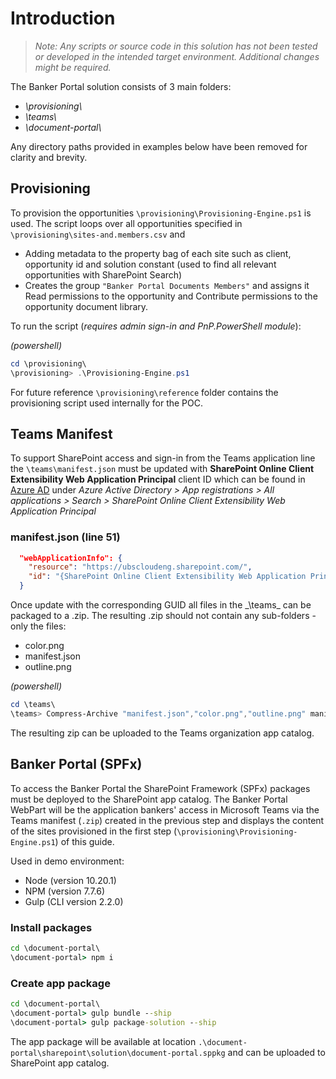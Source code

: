 # Introduction

> _Note: Any scripts or source code in this solution has not been tested or developed in the intended target environment. Additional changes might be required._

The Banker Portal solution consists of 3 main folders:

- _\\provisioning\\_
- _\\teams\\_
- _\\document-portal\\_

Any directory paths provided in examples below have been removed for clarity and brevity.

## Provisioning

To provision the opportunities `\provisioning\Provisioning-Engine.ps1` is used. The script loops over all opportunities specified in `\provisioning\sites-and.members.csv` and

- Adding metadata to the property bag of each site such as client, opportunity id and solution constant (used to find all relevant opportunities with SharePoint Search)
- Creates the group `"Banker Portal Documents Members"` and assigns it Read permissions to the opportunity and Contribute permissions to the opportunity document library.

To run the script (_requires admin sign-in and PnP.PowerShell module_):

_(powershell)_
```powershell
cd \provisioning\
\provisioning> .\Provisioning-Engine.ps1
```

For future reference `\provisioning\reference` folder contains the provisioning script used internally for the POC.

## Teams Manifest

To support SharePoint access and sign-in from the Teams application line the `\teams\manifest.json` must be updated with **SharePoint Online Client Extensibility Web Application Principal** client ID which can be found in [Azure AD](https://aad.portal.azure.com#dashboard) under _Azure Active Directory > App registrations > All applications > Search > SharePoint Online Client Extensibility Web Application Principal_

### manifest.json (line 51)

```json
  "webApplicationInfo": {
    "resource": "https://ubscloudeng.sharepoint.com/",
    "id": "{SharePoint Online Client Extensibility Web Application Principal ID}"
  }
```

Once update with the corresponding GUID all files in the \_\teams\_ can be packaged to a .zip. The resulting .zip should not contain any sub-folders - only the files:

- color.png
- manifest.json
- outline.png


_(powershell)_
```powershell
cd \teams\
\teams> Compress-Archive "manifest.json","color.png","outline.png" manifest.zip
```

The resulting zip can be uploaded to the Teams organization app catalog.

## Banker Portal (SPFx)

To access the Banker Portal the SharePoint Framework (SPFx) packages must be deployed to the SharePoint app catalog. The Banker Portal WebPart will be the application bankers' access in Microsoft Teams via the Teams manifest (`.zip`) created in the previous step and displays the content of the sites provisioned in the first step (`\provisioning\Provisioning-Engine.ps1`) of this guide.

Used in demo environment:

- Node (version 10.20.1)
- NPM (version 7.7.6)
- Gulp (CLI version 2.2.0)

### Install packages

```cmd
cd \document-portal\
\document-portal> npm i
```

### Create app package

```cmd
cd \document-portal\
\document-portal> gulp bundle --ship
\document-portal> gulp package-solution --ship
```

The app package will be available at location `.\document-portal\sharepoint\solution\document-portal.sppkg` and can be uploaded to SharePoint app catalog.
